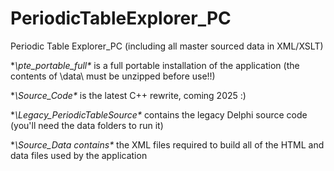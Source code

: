 # PeriodicTableExplorer_PC
Periodic Table Explorer_PC (including all master sourced data in XML/XSLT)

**\pte_portable_full\** is a full portable installation of the application (the contents of \data\ must be unzipped before use!!)

**\Source_Code\** is the latest C++ rewrite, coming 2025 :)

**\Legacy_PeriodicTableSource\** contains the legacy Delphi source code (you'll need the data folders to run it)

**\Source_Data contains\** the XML files required to build all of the HTML and data files used by the application
